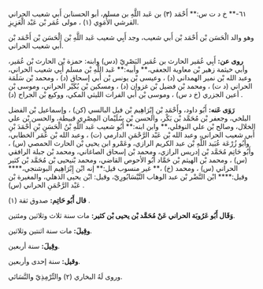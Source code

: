 ٦١-** خ د ت س:** أَحْمَد (٣) بن عَبد اللَّهِ بن مسلم، أبو الحسنابن أَبي شعيب الحراني القرشي الأُمَوِي (١) ، مولى عُمَر بْن عَبْد الْعَزِيزِ.

وهو والد الْحَسَن بْن أَحْمَد بْن أَبي شعيب، وجد أَبِي شعيب عَبد اللَّهِ بْن الْحَسَن بْن أَحْمَد بْن أَبي شعيب الحراني.

**روى عن:** أَبِي عُمَير الحارث بن عُمَير البَصْرِيّ (دس) وابنه: حمزة بْن الحارث بْن عُمَير، وأبي خيثمة زهير بْن معاوية الجعفي،** وأبيه:** عَبد اللَّهِ بْن مسلم أَبِي شعيب الحراني، وعبد الله بْن نمير الهمداني (د) ، وعيسى بْن يونس بْن أَبي إسحاق (د) ، ومحمد بْن سَلَمَة الحراني (د ت) ، ومحمد بْن فضيل بْن غزوان (د) ، ومسكين بْن بُكَيْر الحراني، وموسى بْن أعين الجزري (خ د س) ، وموسى بْن أَبي الفرات الليثي المكي، ووكيع بْن الجراح (د) .

**رَوَى عَنه:** أَبُو داود، وأَحْمَد بْن إِبْرَاهِيم بْن فيل البالسي (كن) ، وإسماعيل بْن الفضل البلخي، وجعفر بْن مُحَمَّد بْن بَكْر، والحسن بْن سُلَيْمان المِصْرِي قبيطة، والحسن بْن علي الخلال، وصالح بْن علي النوفلي،** وابن ابنه:** أَبُو شعيب عَبد اللَّهِ بْنُ الْحَسَنِ بْنِ أَحْمَدَ بْنِ أَبي شعيب الحراني، وعبد الله بْن عَبْد الرَّحْمَنِ الدارمي (ت) ، وعبد الله بْن عُمَر الخطابي، وأَبُو زُرْعَة عُبَيد اللَّهِ بْن عبد الكريم الرازي، وعَمْرو ابن يحيى بْن الحارث الحمصي (س) ، وأَبُو حَاتِم مُحَمَّد بْن إدريس الرازي، ومحمد بْن إسحاق الصاغاني، ومحمد بْن جبلة الرافقي (س) ، ومحمد بْن الهيثم بْن حَمَّاد أَبُو الأحوص القاضي، ومحمد بْنيحيى بْن مُحَمَّد بْن كثير الحراني (س) ، ومحمد (خ) ،** غير منسوب قيل:** إنه ابْن إِبْرَاهِيم البوشنجي،**** وقيل:**** ابْن النَّضْر بْن عبد الوهاب النَّيْسَابُورِيّ، وقيل: ابْن يحيى الذهلي، والمغيرة بْن عَبْد الرَّحْمَنِ الحراني (س) .

**قال أَبُو حَاتِم:** صدوق ثقة (١) .

**وَقَال أَبُو عَرُوبَة الحراني عَنْ مُحَمَّد بْن يحيى بْن كثير:** مات سنة ثلاث وثلاثين ومئتين.

**وقِيلَ:** مات سنة اثنتين وثلاثين.

**وقِيلَ:** سنة أربعين.

**وقيل:** سنة إحدى وأربعين.

وروى لَهُ البخاري (٢) والتِّرْمِذِيّ والنَّسَائي.